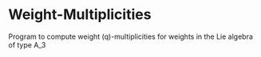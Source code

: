 # Weight-Multiplicities
Program to compute weight (q)-multiplicities for weights in the Lie algebra of type A_3
